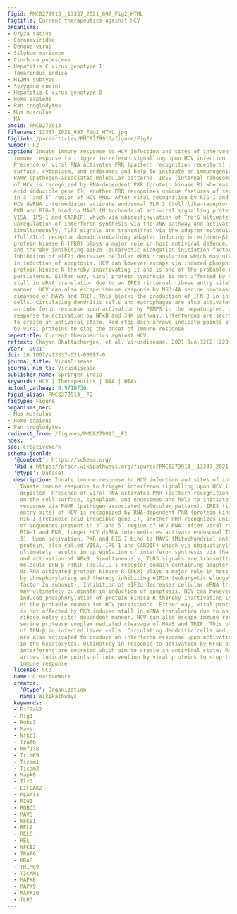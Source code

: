 ```yaml
---
figid: PMC8279913__13337_2021_697_Fig2_HTML
figtitle: Current therapeutics against HCV
organisms:
- Oryza sativa
- Coronaviridae
- Dengue virus
- Silybum marianum
- Cinchona pubescens
- Hepatitis C virus genotype 1
- Tamarindus indica
- H12N4 subtype
- Syzygium cumini
- Hepatitis C virus genotype 8
- Homo sapiens
- Pan troglodytes
- Mus musculus
- NA
pmcid: PMC8279913
filename: 13337_2021_697_Fig2_HTML.jpg
figlink: /pmc/articles/PMC8279913/figure/Fig2/
number: F2
caption: Innate immune response to HCV infection and sites of intervention. Innate
  immune response to trigger interferon signalling upon HCV infection is depicted.
  Presence of viral RNA activates PRR (pattern recognition receptors) on the cell
  surface, cytoplasm, and endosomes and help to initiate an immunogenic response via
  PAMP (pathogen-associated molecular pattern). IRES (internal ribosome entry site)
  of HCV is recognized by RNA-dependent PKR (protein kinase R) whereas RIG-I (retinoic
  acid inducible gene I), another PRR recognizes unique features of sequences present
  in 3’ and 5’ region of HCV RNA. After viral recognition by RIG-I and PKR, longer
  HCV dsRNA intermediates activate endosomal TLR 3 (toll-like-receptor 3). Upon activation,
  PKR and RIG-I bind to MAVS (Mitochondrial antiviral signalling protein, also called
  VISA, IPS-1 and CARDIF) which via ubiquitinylation of Traf6 ultimately results in
  upregulation of interferon synthesis via the JNK pathway and activation of NFκB.
  Simultaneously, TLR3 signals are transmitted via the adapter molecule IFN-β /TRIF
  (Toll/IL-1 receptor domain-containing adapter inducing interferon-β). ds RNA activated
  protein kinase R (PKR) plays a major role in host antiviral defence, by phosphorylating
  and thereby inhibiting eIF2α (eukaryotic elongation initiation factor 2α subunit).
  Inhibition of eIF2α decreases cellular mRNA translation which may ultimately culminate
  in induction of apoptosis. HCV can however escape via induced phosphorylation of
  protein kinase R thereby inactivating it and is one of the probable reason for HCV
  persistence. Either way, viral protein synthesis is not affected by PKR induced
  stall in mRNA translation due to an IRES (internal ribose entry site) dependent
  manner. HCV can also escape immune response by NS3-4A serine protease complex mediated
  cleavage of MAVS and TRIF. This blocks the production of IFN-β in infected liver
  cells. Circulating dendritic cells and macrophages are also activated to produce
  an interferon response upon activation by PAMPS in the hepatocytes. Ultimately in
  response to activation by NFκB and JNK pathway, interferons are secreted which aim
  to create an antiviral state. Red stop dash arrows indicate points of intervention
  by viral proteins to stop the onset of immune response
papertitle: Current therapeutics against HCV.
reftext: Chayan Bhattacharjee, et al. Virusdisease. 2021 Jun;32(2):228-243.
year: '2021'
doi: 10.1007/s13337-021-00697-0
journal_title: VirusDisease
journal_nlm_ta: Virusdisease
publisher_name: Springer India
keywords: HCV | Therapeutics | DAA | HTAs
automl_pathway: 0.9710736
figid_alias: PMC8279913__F2
figtype: Figure
organisms_ner:
- Mus musculus
- Homo sapiens
- Pan troglodytes
redirect_from: /figures/PMC8279913__F2
ndex: ''
seo: CreativeWork
schema-jsonld:
  '@context': https://schema.org/
  '@id': https://pfocr.wikipathways.org/figures/PMC8279913__13337_2021_697_Fig2_HTML.html
  '@type': Dataset
  description: Innate immune response to HCV infection and sites of intervention.
    Innate immune response to trigger interferon signalling upon HCV infection is
    depicted. Presence of viral RNA activates PRR (pattern recognition receptors)
    on the cell surface, cytoplasm, and endosomes and help to initiate an immunogenic
    response via PAMP (pathogen-associated molecular pattern). IRES (internal ribosome
    entry site) of HCV is recognized by RNA-dependent PKR (protein kinase R) whereas
    RIG-I (retinoic acid inducible gene I), another PRR recognizes unique features
    of sequences present in 3’ and 5’ region of HCV RNA. After viral recognition by
    RIG-I and PKR, longer HCV dsRNA intermediates activate endosomal TLR 3 (toll-like-receptor
    3). Upon activation, PKR and RIG-I bind to MAVS (Mitochondrial antiviral signalling
    protein, also called VISA, IPS-1 and CARDIF) which via ubiquitinylation of Traf6
    ultimately results in upregulation of interferon synthesis via the JNK pathway
    and activation of NFκB. Simultaneously, TLR3 signals are transmitted via the adapter
    molecule IFN-β /TRIF (Toll/IL-1 receptor domain-containing adapter inducing interferon-β).
    ds RNA activated protein kinase R (PKR) plays a major role in host antiviral defence,
    by phosphorylating and thereby inhibiting eIF2α (eukaryotic elongation initiation
    factor 2α subunit). Inhibition of eIF2α decreases cellular mRNA translation which
    may ultimately culminate in induction of apoptosis. HCV can however escape via
    induced phosphorylation of protein kinase R thereby inactivating it and is one
    of the probable reason for HCV persistence. Either way, viral protein synthesis
    is not affected by PKR induced stall in mRNA translation due to an IRES (internal
    ribose entry site) dependent manner. HCV can also escape immune response by NS3-4A
    serine protease complex mediated cleavage of MAVS and TRIF. This blocks the production
    of IFN-β in infected liver cells. Circulating dendritic cells and macrophages
    are also activated to produce an interferon response upon activation by PAMPS
    in the hepatocytes. Ultimately in response to activation by NFκB and JNK pathway,
    interferons are secreted which aim to create an antiviral state. Red stop dash
    arrows indicate points of intervention by viral proteins to stop the onset of
    immune response
  license: CC0
  name: CreativeWork
  creator:
    '@type': Organization
    name: WikiPathways
  keywords:
  - Eif2ak2
  - Rig1
  - Robo3
  - Mavs
  - Nfkb1
  - Traf6
  - Rnf138
  - Trim69
  - Ticam1
  - Ticam2
  - Mapk8
  - Tlr3
  - EIF2AK2
  - PLAAT4
  - RIGI
  - ROBO3
  - MAVS
  - NFKB1
  - RELA
  - RELB
  - REL
  - NFKB2
  - TRAF6
  - KRAS
  - TRIM69
  - TICAM1
  - MAPK8
  - MAPK9
  - MAPK10
  - TLR3
---
```

